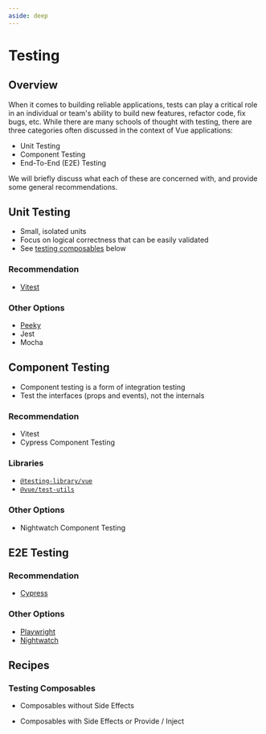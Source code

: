 ```yaml
---
aside: deep
---
```


# Testing <Badge text="WIP" />

## Overview

When it comes to building reliable applications, tests can play a critical role in an individual or team's ability to build new features, refactor code, fix bugs, etc. While there are many schools of thought with testing, there are three categories often discussed in the context of Vue applications:

- Unit Testing
- Component Testing
- End-To-End (E2E) Testing

We will briefly discuss what each of these are concerned with, and provide some general recommendations.

## Unit Testing

- Small, isolated units
- Focus on logical correctness that can be easily validated
- See [testing composables](#testing-composables) below

### Recommendation

- [Vitest](https://vitest.dev/)

### Other Options

- [Peeky](https://peeky.dev/)
- Jest
- Mocha

## Component Testing

- Component testing is a form of integration testing
- Test the interfaces (props and events), not the internals

### Recommendation

- Vitest
- Cypress Component Testing

### Libraries

- [`@testing-library/vue`](https://github.com/testing-library/vue-testing-library)
- [`@vue/test-utils`](https://github.com/vuejs/vue-test-utils)

### Other Options

- Nightwatch Component Testing

## E2E Testing

### Recommendation

- [Cypress](https://www.cypress.io/)

### Other Options

- [Playwright](https://playwright.dev/)
- [Nightwatch](https://nightwatchjs.org/)

## Recipes

### Testing Composables

- Composables without Side Effects

- Composables with Side Effects or Provide / Inject

<!-- TODO link to this from composables page -->

<!--
  TODO more testing recipes can be added in the future
  e.g. mocking, CI setup, etc.
-->
